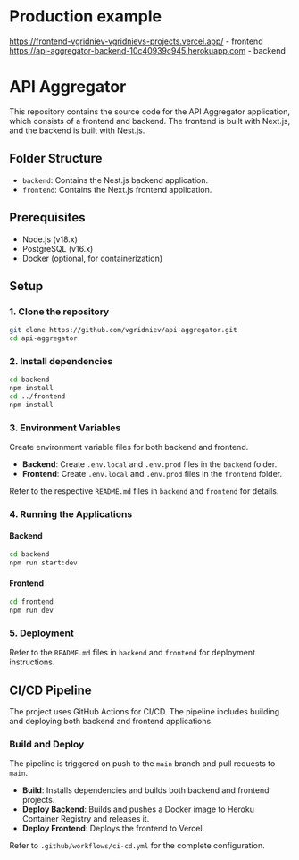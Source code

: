 # Production example
https://frontend-vgridniev-vgridnievs-projects.vercel.app/ - frontend
https://api-aggregator-backend-10c40939c945.herokuapp.com - backend

# API Aggregator

This repository contains the source code for the API Aggregator application, which consists of a frontend and backend. The frontend is built with Next.js, and the backend is built with Nest.js.

## Folder Structure

- `backend`: Contains the Nest.js backend application.
- `frontend`: Contains the Next.js frontend application.

## Prerequisites

- Node.js (v18.x)
- PostgreSQL (v16.x)
- Docker (optional, for containerization)

## Setup

### 1. Clone the repository

```bash
git clone https://github.com/vgridniev/api-aggregator.git
cd api-aggregator
```

### 2. Install dependencies

```bash
cd backend
npm install
cd ../frontend
npm install
```

### 3. Environment Variables

Create environment variable files for both backend and frontend.

- **Backend**: Create `.env.local` and `.env.prod` files in the `backend` folder.
- **Frontend**: Create `.env.local` and `.env.prod` files in the `frontend` folder.

Refer to the respective `README.md` files in `backend` and `frontend` for details.

### 4. Running the Applications

#### Backend

```bash
cd backend
npm run start:dev
```

#### Frontend

```bash
cd frontend
npm run dev
```

### 5. Deployment

Refer to the `README.md` files in `backend` and `frontend` for deployment instructions.

## CI/CD Pipeline

The project uses GitHub Actions for CI/CD. The pipeline includes building and deploying both backend and frontend applications.

### Build and Deploy

The pipeline is triggered on push to the `main` branch and pull requests to `main`.

- **Build**: Installs dependencies and builds both backend and frontend projects.
- **Deploy Backend**: Builds and pushes a Docker image to Heroku Container Registry and releases it.
- **Deploy Frontend**: Deploys the frontend to Vercel.

Refer to `.github/workflows/ci-cd.yml` for the complete configuration.
